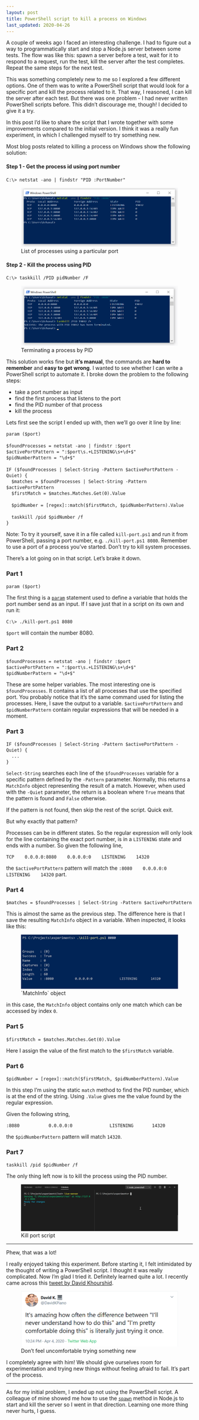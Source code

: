 ```yaml
---
layout: post
title: PowerShell script to kill a process on Windows
last_updated: 2020-04-26
---
```


A couple of weeks ago I faced an interesting challenge. I had to figure out a way to programmatically start and stop a Node.js server between some tests. The flow was like this: spawn a server before a test, wait for it to respond to a request, run the test, kill the server after the test completes. Repeat the same steps for the next test.

This was something completely new to me so I explored a few different options. One of them was to write a PowerShell script that would look for a specific port and kill the process related to it. That way, I reasoned, I can kill the server after each test. But there was one problem - I had never written PowerShell scripts before. This didn’t discourage me, though! I decided to give it a try.

In this post I’d like to share the script that I wrote together with some improvements compared to the initial version. I think it was a really fun experiment, in which I challenged myself to try something new.

Most blog posts related to killing a process on Windows show the following solution:

#### Step 1 - Get the process id using port number

```shell
C:\> netstat -ano | findstr "PID :PortNumber"
```

<figure>
  <img src="/assets/img/2020/04/09/powershell-find-process-by-port.png" alt="List of processes using a particular port">
  <figcaption>List of processes using a particular port</figcaption>
</figure>

#### Step 2 - Kill the process using PID

```shell
C:\> taskkill /PID pidNumber /F
```

<figure>
  <img src="/assets/img/2020/04/09/powershell-kill-process.png" alt="Terminating a process by PID">
  <figcaption>Terminating a process by PID</figcaption>
</figure>

This solution works fine but **it’s manual**, the commands are **hard to remember** and **easy to get wrong**. I wanted to see whether I can write a PowerShell script to automate it. I broke down the problem to the following steps:

- take a port number as input
- find the first process that listens to the port
- find the PID number of that process
- kill the process

Lets first see the script I ended up with, then we’ll go over it line by line:

```shell
param ($port)

$foundProcesses = netstat -ano | findstr :$port
$activePortPattern = ":$port\s.+LISTENING\s+\d+$"
$pidNumberPattern = "\d+$"

IF ($foundProcesses | Select-String -Pattern $activePortPattern -Quiet) {
  $matches = $foundProcesses | Select-String -Pattern $activePortPattern
  $firstMatch = $matches.Matches.Get(0).Value

  $pidNumber = [regex]::match($firstMatch, $pidNumberPattern).Value

  taskkill /pid $pidNumber /f
}
```

Note: To try it yourself, save it in a file called `kill-port.ps1` and run it from PowerShell, passing a port number, e.g. `./kill-port.ps1 8080`. Remember to use a port of a process you’ve started. Don’t try to kill system processes.

There’s a lot going on in that script. Let’s brake it down.

### Part 1

```shell
param ($port)
```

The first thing is a [`param`](https://ss64.com/ps/syntax-args.html) statement used to define a variable that holds the port number send as an input. If I save just that in a script on its own and run it:

```shell
C:\> ./kill-port.ps1 8080
```

`$port` will contain the number 8080.

### Part 2

```shell
$foundProcesses = netstat -ano | findstr :$port
$activePortPattern = ":$port\s.+LISTENING\s+\d+$"
$pidNumberPattern = "\d+$"
```

These are some helper variables. The most interesting one is `$foundProcesses`. It contains a list of all processes that use the specified port. You probably notice that it’s the same command used for listing the processes. Here, I save the output to a variable. `$activePortPattern` and `$pidNumberPattern` contain regular expressions that will be needed in a moment.

### Part 3

```shell
IF ($foundProcesses | Select-String -Pattern $activePortPattern -Quiet) {
  ...
}
```

`Select-String` searches each line of the `$foundProcesses` variable for a specific pattern defined by the `-Pattern` parameter. Normally, this returns a `MatchInfo` object representing the result of a match. However, when used with the `-Quiet` parameter, the return is a boolean where `True` means that the pattern is found and `False` otherwise.

If the pattern is not found, then skip the rest of the script. Quick exit.

But why exactly that pattern?

Processes can be in different states. So the regular expression will only look for the line containing the exact port number, is in a `LISTENING` state and ends with a number. So given the following line, 

```text
TCP    0.0.0.0:8080    0.0.0.0:0    LISTENING    14320
```

the `$activePortPattern` pattern will match the `:8080    0.0.0.0:0    LISTENING    14320` part.

### Part 4

```shell
$matches = $foundProcesses | Select-String -Pattern $activePortPattern
```

This is almost the same as the previous step. The difference here is that I save the resulting `MatchInfo` object in a variable. When inspected, it looks like this:

<figure>
  <img src="/assets/img/2020/04/09/matchinfo-object-in-powershell.png" alt="MatchInfo object">
  <figcaption>`MatchInfo` object</figcaption>
</figure>

in this case, the `MatchInfo` object contains only one match which can be accessed by index `0`.

### Part 5

```shell
$firstMatch = $matches.Matches.Get(0).Value
```

Here I assign the value of the first match to the `$firstMatch` variable.

### Part 6

```shell
$pidNumber = [regex]::match($firstMatch, $pidNumberPattern).Value
```

In this step I’m using the static `match` method to find the PID number, which is at the end of the string. Using `.Value` gives me the value found by the regular expression.

Given the following string,

```text
:8080           0.0.0.0:0              LISTENING       14320
```

the `$pidNumberPattern` pattern will match `14320`.

### Part 7

```shell
taskkill /pid $pidNumber /f
```

The only thing left now is to kill the process using the PID number. 

<figure>
  <img src="/assets/img/2020/04/09/kill-port-script.gif" alt="Kill port script">
  <figcaption>Kill port script</figcaption>
</figure>

---

Phew, that was a lot!

I really enjoyed taking this experiment. Before starting it, I felt intimidated by the thought of writing a PowerShell script. I thought it was really complicated. Now I’m glad I tried it. Definitely learned quite a lot. I recently came across this [tweet by David Khourshid](https://mobile.twitter.com/DavidKPiano/status/1246534121859493889).

<figure>
  <img src="/assets/img/2020/04/09/david-khourshid-tweet.png" alt="Tweet by David Khourshid">
  <figcaption>Don’t feel uncomfortable trying something new</figcaption>
</figure>

I completely agree with him! We should give ourselves room for experimentation and trying new things without feeling afraid to fail. It’s part of the process.

---

As for my initial problem, I ended up not using the PowerShell script. A colleague of mine showed me how to use the [`spawn`](https://nodejs.org/api/child_process.html#child_process_child_process_spawn_command_args_options) method in Node.js to start and kill the server so I went in that direction. Learning one more thing never hurts, I guess.